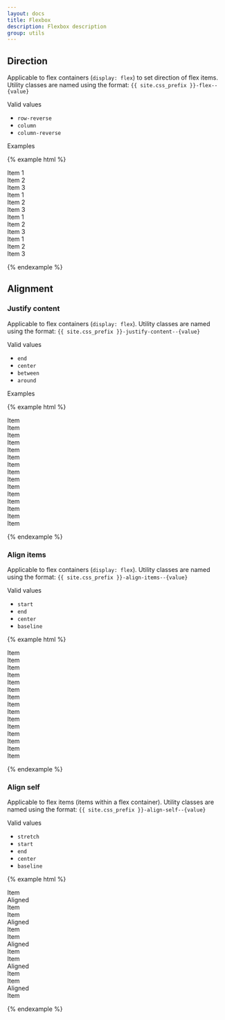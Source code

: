```yaml
---
layout: docs
title: Flexbox
description: Flexbox description
group: utils
---
```

## Direction ##

Applicable to flex containers (`display: flex`) to set direction of flex items. Utility classes are named using the format: `{{ site.css_prefix }}-flex--{value}`

Valid values 
* `row-reverse`
* `column`
* `column-reverse`

Examples

{% example html %}

<div class="example-direction-container"> 
   <div class="{{ site.css_prefix }}-p-around--x-small">Item 1</div>
   <div class="{{ site.css_prefix }}-p-around--x-small">Item 2</div>
   <div class="{{ site.css_prefix }}-p-around--x-small">Item 3</div>
</div>

<div class="example-direction-container {{ site.css_prefix }}-flex--row-reverse"> 
   <div class="{{ site.css_prefix }}-p-around--x-small">Item 1</div>
   <div class="{{ site.css_prefix }}-p-around--x-small">Item 2</div>
   <div class="{{ site.css_prefix }}-p-around--x-small">Item 3</div>
</div>

<div class="example-direction-container {{ site.css_prefix }}-flex--column"> 
   <div class="{{ site.css_prefix }}-p-around--x-small">Item 1</div>
   <div class="{{ site.css_prefix }}-p-around--x-small">Item 2</div>
   <div class="{{ site.css_prefix }}-p-around--x-small">Item 3</div>
</div>

<div class="example-direction-container {{ site.css_prefix }}-flex--column-reverse"> 
   <div class="{{ site.css_prefix }}-p-around--x-small">Item 1</div>
   <div class="{{ site.css_prefix }}-p-around--x-small">Item 2</div>
   <div class="{{ site.css_prefix }}-p-around--x-small">Item 3</div>
</div>

{% endexample %}

## Alignment ##
### Justify content ###

Applicable to flex containers (`display: flex`). Utility classes are named using the format: `{{ site.css_prefix }}-justify-content--{value}`

Valid values 
* `end`
* `center`
* `between`
* `around`

Examples

{% example html %}

<div class="example-alignment-container"> 
   <div class="{{ site.css_prefix }}-p-around--x-small">Item</div>
   <div class="{{ site.css_prefix }}-p-around--x-small">Item</div>
   <div class="{{ site.css_prefix }}-p-around--x-small">Item</div>
</div>

<div class="example-alignment-container {{ site.css_prefix }}-justify-content--center"> 
   <div class="{{ site.css_prefix }}-p-around--x-small">Item</div>
   <div class="{{ site.css_prefix }}-p-around--x-small">Item</div>
   <div class="{{ site.css_prefix }}-p-around--x-small">Item</div>
</div>

<div class="example-alignment-container {{ site.css_prefix }}-justify-content--end"> 
   <div class="{{ site.css_prefix }}-p-around--x-small">Item</div>
   <div class="{{ site.css_prefix }}-p-around--x-small">Item</div>
   <div class="{{ site.css_prefix }}-p-around--x-small">Item</div>
</div>

<div class="example-alignment-container {{ site.css_prefix }}-justify-content--around"> 
   <div class="{{ site.css_prefix }}-p-around--x-small">Item</div>
   <div class="{{ site.css_prefix }}-p-around--x-small">Item</div>
   <div class="{{ site.css_prefix }}-p-around--x-small">Item</div>
</div>

<div class="example-alignment-container {{ site.css_prefix }}-justify-content--between"> 
   <div class="{{ site.css_prefix }}-p-around--x-small">Item</div>
   <div class="{{ site.css_prefix }}-p-around--x-small">Item</div>
   <div class="{{ site.css_prefix }}-p-around--x-small">Item</div>
</div>

{% endexample %}

### Align items ###

Applicable to flex containers (`display: flex`). Utility classes are named using the format: `{{ site.css_prefix }}-align-items--{value}`

Valid values 
* `start`
* `end`
* `center`
* `baseline`

{% example html %}

<div class="example-alignment-container"> 
   <div class="{{ site.css_prefix }}-p-around--x-small">Item</div>
   <div class="{{ site.css_prefix }}-p-around--x-small">Item</div>
   <div class="{{ site.css_prefix }}-p-around--x-small">Item</div>
</div>

<div class="example-alignment-container {{ site.css_prefix }}-align-items--center"> 
   <div class="{{ site.css_prefix }}-p-around--x-small">Item</div>
   <div class="{{ site.css_prefix }}-p-around--x-small">Item</div>
   <div class="{{ site.css_prefix }}-p-around--x-small">Item</div>
</div>

<div class="example-alignment-container {{ site.css_prefix }}-align-items--start"> 
   <div class="{{ site.css_prefix }}-p-around--x-small">Item</div>
   <div class="{{ site.css_prefix }}-p-around--x-small">Item</div>
   <div class="{{ site.css_prefix }}-p-around--x-small">Item</div>
</div>

<div class="example-alignment-container {{ site.css_prefix }}-align-items--end"> 
   <div class="{{ site.css_prefix }}-p-around--x-small">Item</div>
   <div class="{{ site.css_prefix }}-p-around--x-small">Item</div>
   <div class="{{ site.css_prefix }}-p-around--x-small">Item</div>
</div>

<div class="example-alignment-container {{ site.css_prefix }}-align-items--baseline"> 
   <div class="{{ site.css_prefix }}-p-around--x-small">Item</div>
   <div class="{{ site.css_prefix }}-p-around--x-small">Item</div>
   <div class="{{ site.css_prefix }}-p-around--x-small">Item</div>
</div>

{% endexample %}

### Align self ###

Applicable to flex items (items within a flex container). Utility classes are named using the format: `{{ site.css_prefix }}-align-self--{value}`

Valid values 
* `stretch`
* `start`
* `end`
* `center`
* `baseline`

{% example html %}

<div class="example-alignment-container">
   <div class="{{ site.css_prefix }}-p-around--x-small">Item</div> 
   <div class="{{ site.css_prefix }}-p-around--x-small {{ site.css_prefix }}-align-self--stretch">Aligned</div>
   <div class="{{ site.css_prefix }}-p-around--x-small">Item</div>
</div>

<div class="example-alignment-container">
   <div class="{{ site.css_prefix }}-p-around--x-small">Item</div> 
   <div class="{{ site.css_prefix }}-p-around--x-small {{ site.css_prefix }}-align-self--start">Aligned</div>
   <div class="{{ site.css_prefix }}-p-around--x-small">Item</div>
</div>

<div class="example-alignment-container">
   <div class="{{ site.css_prefix }}-p-around--x-small">Item</div> 
   <div class="{{ site.css_prefix }}-p-around--x-small {{ site.css_prefix }}-align-self--end">Aligned</div>
   <div class="{{ site.css_prefix }}-p-around--x-small">Item</div>
</div>

<div class="example-alignment-container">
   <div class="{{ site.css_prefix }}-p-around--x-small">Item</div> 
   <div class="{{ site.css_prefix }}-p-around--x-small {{ site.css_prefix }}-align-self--center">Aligned</div>
   <div class="{{ site.css_prefix }}-p-around--x-small">Item</div>
</div>

<div class="example-alignment-container">
   <div class="{{ site.css_prefix }}-p-around--x-small">Item</div> 
   <div class="{{ site.css_prefix }}-p-around--x-small {{ site.css_prefix }}-align-self--baseline">Aligned</div>
   <div class="{{ site.css_prefix }}-p-around--x-small">Item</div>
</div>

{% endexample %}
